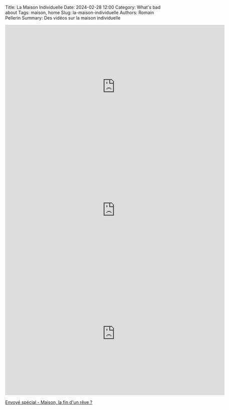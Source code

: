 Title: La Maison Individuelle
Date: 2024-02-28 12:00
Category: What's bad about
Tags: maison, home
Slug: la-maison-individuelle
Authors: Romain Pellerin
Summary: Des vidéos sur la maison individuelle

<iframe width="700" height="394" src="https://www.youtube-nocookie.com/embed/cGLV1eX9Rw0" frameborder="0" allow="accelerometer; autoplay; encrypted-media; gyroscope; picture-in-picture" allowfullscreen></iframe>

<iframe width="700" height="394" src="https://www.youtube-nocookie.com/embed/9HJ4rc_Gxmw" frameborder="0" allow="accelerometer; autoplay; encrypted-media; gyroscope; picture-in-picture" allowfullscreen></iframe>

<iframe width="700" height="394" src="https://www.youtube-nocookie.com/embed/_-gsCVB99u8" frameborder="0" allow="accelerometer; autoplay; encrypted-media; gyroscope; picture-in-picture" allowfullscreen></iframe>

[Envoyé spécial - Maison, la fin d'un rêve ?](https://www.france.tv/france-2/envoye-special/5404416-maison-la-fin-d-un-reve.html)
